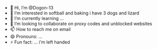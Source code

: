 - 👋 Hi, I’m @Dogon-13
- 👀 I’m interested in softball and baking i have 3 dogs and lizard 
- 🌱 I’m currently learning ...
- 💞️ I’m looking to collaborate on proxy codes and unblocked websites
- 📫 How to reach me on email
- 😄 Pronouns: ...
- ⚡ Fun fact: ... i'm left handed 

<!---
Dogon-13/Dogon-13 is a ✨ special ✨ repository because its `README.md` (this file) appears on your GitHub profile.
You can click the Preview link to take a look at your changes.
--->

